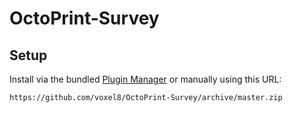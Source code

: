 # OctoPrint-Survey


## Setup

Install via the bundled [Plugin Manager](https://github.com/foosel/OctoPrint/wiki/Plugin:-Plugin-Manager)
or manually using this URL:

    https://github.com/voxel8/OctoPrint-Survey/archive/master.zip
